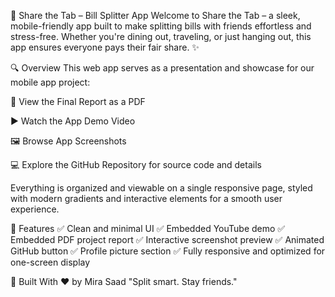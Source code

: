 📱 Share the Tab – Bill Splitter App
Welcome to Share the Tab – a sleek, mobile-friendly app built to make splitting bills with friends effortless and stress-free. Whether you're dining out, traveling, or just hanging out, this app ensures everyone pays their fair share. ✨

🔍 Overview
This web app serves as a presentation and showcase for our mobile app project:

📄 View the Final Report as a PDF

▶️ Watch the App Demo Video

🖼️ Browse App Screenshots

💻 Explore the GitHub Repository for source code and details

Everything is organized and viewable on a single responsive page, styled with modern gradients and interactive elements for a smooth user experience.

🎨 Features
✅ Clean and minimal UI
✅ Embedded YouTube demo
✅ Embedded PDF project report
✅ Interactive screenshot preview
✅ Animated GitHub button
✅ Profile picture section
✅ Fully responsive and optimized for one-screen display


👤 Built With ❤️ by Mira Saad
"Split smart. Stay friends."
